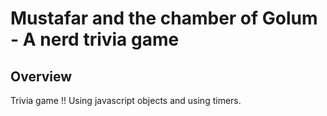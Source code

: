 # Mustafar and the chamber of Golum - A nerd trivia game

## Overview
Trivia game !! Using javascript objects and using timers.